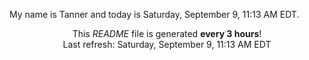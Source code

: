 My name is Tanner and today is Saturday, September 9, 11:13 AM EDT.

<p align="center">This <i>README</i> file is generated <b>every 3 hours</b>!</br>Last refresh: Saturday, September 9, 11:13 AM EDT<br /></p>
